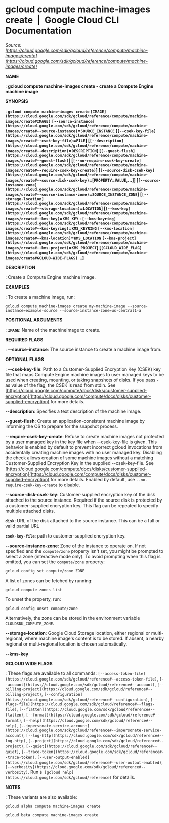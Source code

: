# gcloud compute machine-images create  |  Google Cloud CLI Documentation

*Source: [https://cloud.google.com/sdk/gcloud/reference/compute/machine-images/create](https://cloud.google.com/sdk/gcloud/reference/compute/machine-images/create)*

**NAME**

: **gcloud compute machine-images create - create a Compute Engine machine image**

**SYNOPSIS**

: **`gcloud compute machine-images create` `[IMAGE](https://cloud.google.com/sdk/gcloud/reference/compute/machine-images/create#IMAGE)` `[--source-instance](https://cloud.google.com/sdk/gcloud/reference/compute/machine-images/create#--source-instance)`=`SOURCE_INSTANCE` [`[--csek-key-file](https://cloud.google.com/sdk/gcloud/reference/compute/machine-images/create#--csek-key-file)`=`FILE`] [`[--description](https://cloud.google.com/sdk/gcloud/reference/compute/machine-images/create#--description)`=`DESCRIPTION`] [`[--guest-flush](https://cloud.google.com/sdk/gcloud/reference/compute/machine-images/create#--guest-flush)`] [`[--no-require-csek-key-create](https://cloud.google.com/sdk/gcloud/reference/compute/machine-images/create#--require-csek-key-create)`] [`[--source-disk-csek-key](https://cloud.google.com/sdk/gcloud/reference/compute/machine-images/create#--source-disk-csek-key)`=[`PROPERTY`=`VALUE`,…]] [`[--source-instance-zone](https://cloud.google.com/sdk/gcloud/reference/compute/machine-images/create#--source-instance-zone)`=`SOURCE_INSTANCE_ZONE`] [`[--storage-location](https://cloud.google.com/sdk/gcloud/reference/compute/machine-images/create#--storage-location)`=`LOCATION`] [`[--kms-key](https://cloud.google.com/sdk/gcloud/reference/compute/machine-images/create#--kms-key)`=`KMS_KEY` : `[--kms-keyring](https://cloud.google.com/sdk/gcloud/reference/compute/machine-images/create#--kms-keyring)`=`KMS_KEYRING` `[--kms-location](https://cloud.google.com/sdk/gcloud/reference/compute/machine-images/create#--kms-location)`=`KMS_LOCATION` `[--kms-project](https://cloud.google.com/sdk/gcloud/reference/compute/machine-images/create#--kms-project)`=`KMS_PROJECT`] [`[GCLOUD_WIDE_FLAG](https://cloud.google.com/sdk/gcloud/reference/compute/machine-images/create#GCLOUD-WIDE-FLAGS) …`]**

**DESCRIPTION**

: Create a Compute Engine machine image.

**EXAMPLES**

: To create a machine image, run:

```
gcloud compute machine-images create my-machine-image --source-instance=example-source --source-instance-zone=us-central1-a
```

**POSITIONAL ARGUMENTS**

: **`IMAGE`**:
Name of the machineImage to create.

**REQUIRED FLAGS**

: **--source-instance**:
The source instance to create a machine image from.

**OPTIONAL FLAGS**

: **--csek-key-file**:
Path to a Customer-Supplied Encryption Key (CSEK) key file that maps Compute
Engine machine images to user managed keys to be used when creating, mounting,
or taking snapshots of disks.
If you pass `-` as value of the flag, the CSEK is read from stdin.
See [https://cloud.google.com/compute/docs/disks/customer-supplied-encryption](https://cloud.google.com/compute/docs/disks/customer-supplied-encryption)
for more details.

**--description**:
Specifies a text description of the machine image.

**--guest-flush**:
Create an application-consistent machine image by informing the OS to prepare
for the snapshot process.

**--require-csek-key-create**:
Refuse to create machine images not protected by a user managed key in the key
file when --csek-key-file is given. This behavior is enabled by default to
prevent incorrect gcloud invocations from accidentally creating machine images
with no user managed key. Disabling the check allows creation of some machine
images without a matching Customer-Supplied Encryption Key in the supplied
--csek-key-file. See [https://cloud.google.com/compute/docs/disks/customer-supplied-encryption](https://cloud.google.com/compute/docs/disks/customer-supplied-encryption)
for more details. Enabled by default, use
`--no-require-csek-key-create` to disable.

**--source-disk-csek-key**:
Customer-supplied encryption key of the disk attached to the source instance.
Required if the source disk is protected by a customer-supplied encryption key.
This flag can be repeated to specify multiple attached disks.

**`disk`**:
URL of the disk attached to the source instance. This can be a full or valid
partial URL

**`csek-key-file`**:
path to customer-supplied encryption key.

**--source-instance-zone**:
Zone of the instance to operate on. If not specified and the
``compute/zone`` property isn't set, you might
be prompted to select a zone (interactive mode only).
To avoid prompting when this flag is omitted, you can set the
``compute/zone`` property:

```
gcloud config set compute/zone ZONE
```

A list of zones can be fetched by running:

```
gcloud compute zones list
```

To unset the property, run:

```
gcloud config unset compute/zone
```

Alternatively, the zone can be stored in the environment variable
``CLOUDSDK_COMPUTE_ZONE``.

**--storage-location**:
Google Cloud Storage location, either regional or multi-regional, where machine
image's content is to be stored. If absent, a nearby regional or multi-regional
location is chosen automatically.

**--kms-key**

**GCLOUD WIDE FLAGS**

: These flags are available to all commands: `[--access-token-file](https://cloud.google.com/sdk/gcloud/reference#--access-token-file)`,
`[--account](https://cloud.google.com/sdk/gcloud/reference#--account)`, `[--billing-project](https://cloud.google.com/sdk/gcloud/reference#--billing-project)`,
`[--configuration](https://cloud.google.com/sdk/gcloud/reference#--configuration)`,
`[--flags-file](https://cloud.google.com/sdk/gcloud/reference#--flags-file)`,
`[--flatten](https://cloud.google.com/sdk/gcloud/reference#--flatten)`, `[--format](https://cloud.google.com/sdk/gcloud/reference#--format)`, `[--help](https://cloud.google.com/sdk/gcloud/reference#--help)`, `[--impersonate-service-account](https://cloud.google.com/sdk/gcloud/reference#--impersonate-service-account)`,
`[--log-http](https://cloud.google.com/sdk/gcloud/reference#--log-http)`,
`[--project](https://cloud.google.com/sdk/gcloud/reference#--project)`, `[--quiet](https://cloud.google.com/sdk/gcloud/reference#--quiet)`, `[--trace-token](https://cloud.google.com/sdk/gcloud/reference#--trace-token)`, `[--user-output-enabled](https://cloud.google.com/sdk/gcloud/reference#--user-output-enabled)`,
`[--verbosity](https://cloud.google.com/sdk/gcloud/reference#--verbosity)`.
Run `$ [gcloud help](https://cloud.google.com/sdk/gcloud/reference)` for details.

**NOTES**

: These variants are also available:

```
gcloud alpha compute machine-images create
```

```
gcloud beta compute machine-images create
```